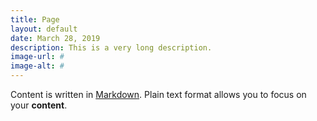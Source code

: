 ```yaml
---
title: Page
layout: default
date: March 28, 2019
description: This is a very long description.
image-url: #
image-alt: #
---
```


Content is written in [Markdown](https://learnxinyminutes.com/docs/markdown/). Plain text format allows you to focus on your **content**.

<!--
You can use HTML elements in Markdown, such as the comment element, and they won't be affected by a markdown parser. However, if you create an HTML element in your markdown file, you cannot use markdown syntax within that element's contents.
-->
